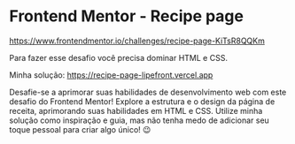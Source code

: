 # Frontend Mentor - Recipe page

https://www.frontendmentor.io/challenges/recipe-page-KiTsR8QQKm

Para fazer esse desafio você precisa 
dominar HTML e CSS.

Minha solução: https://recipe-page-lipefront.vercel.app
 
Desafie-se a aprimorar suas habilidades de desenvolvimento web com este desafio do Frontend Mentor! Explore a estrutura e o design da página de receita, aprimorando suas habilidades em HTML e CSS. Utilize minha solução como inspiração e guia, mas não tenha medo de adicionar seu toque pessoal para criar algo único!  😉
